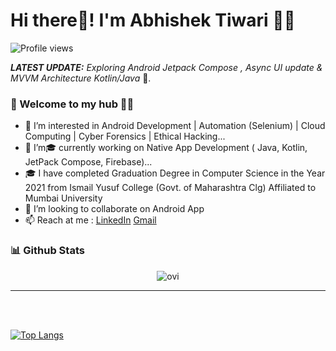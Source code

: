 # Hi there👋! I'm Abhishek Tiwari  🙋‍♂️

![Profile views](https://gpvc.arturio.dev/AbhishekTiwariAndroid)


_**LATEST UPDATE:**_ _Exploring Android Jetpack Compose , Async UI update & MVVM Architecture Kotlin/Java_  🥽.

### 🎍 Welcome to my hub 👨‍💻
- 👀 I’m interested in Android Development | Automation (Selenium) | Cloud Computing | Cyber Forensics | Ethical Hacking...
- 🌱 I’m🎓 currently working on Native App Development ( Java, Kotlin, JetPack Compose, Firebase)...
- 🎓 I have completed Graduation Degree in Computer Science in the Year 2021 from Ismail Yusuf College (Govt. of Maharashtra Clg) Affiliated to Mumbai University
- 💞️ I’m looking to collaborate on Android App
- 📫 Reach at me : [LinkedIn](https://www.linkedin.com/in/abhishek-tiwari-3b0693228/)
[Gmail](https://www.github.com/tiwariabhishekt040@gmail.com)


  
<!---
AbhishekTiwariAndroid/AbhishekTiwariAndroid is a ✨ special ✨ repository because its `README.md` (this file) appears on your GitHub profile.
You can click the Preview link to take a look at your changes.
--->
  
### 📊 Github Stats

 <p align="center"><img align="center" src="https://github-readme-stats-ruby-one.vercel.app/api?username=abhishektiwariandroid&show_icons=true&locale=en&theme=transparent" alt="ovi" /></p>
  
  


  -  -  -  -  -  -
<br></br><p> 
[![Top Langs](https://github-readme-stats.vercel.app/api/top-langs/?username=abhishektiwariandroid&layout=compact)](https://github.com/abhishektiwariandroid/github-readme-stats)<br></br> 
